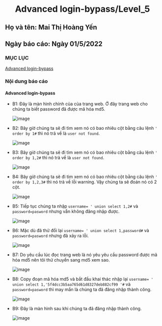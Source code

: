 # <div align="center"><p> Advanced login-bypass/Level_5</p></div>
 ## Họ và tên: Mai Thị Hoàng Yến
 ## Ngày báo cáo: Ngày 01/5/2022
 ### MỤC LỤC
   [Advanced login-bypass](#gioithieu)
   
### Nội dung báo cáo 
#### Advanced login-bypass <a name="gioithieu"></a>
- B1: Đây là màn hình chính của của trang web. Ở đây trang web cho chúng ta biết password đã được mã hóa md5.

  ![image](https://user-images.githubusercontent.com/101852647/166136389-343ad60b-153e-43c4-8de1-ebfb725ec92c.png)
  
- B2: Bây giờ chúng ta sẽ đi tìm xem nó có bao nhiêu cột bằng câu lệnh ` ' order by 1# ` thì nó trả về là `user not found`.

  ![image](https://user-images.githubusercontent.com/101852647/166136485-9db58848-ba60-4576-9c4b-bf2795d0db5e.png)

- B3: Bây giờ chúng ta sẽ đi tìm xem nó có bao nhiêu cột bằng câu lệnh ` ' order by 1,2# ` thì nó trả về là `user not found`.

  ![image](https://user-images.githubusercontent.com/101852647/166136521-070c85b8-dd27-40a9-9d12-3578dd4944e8.png)

- B4: Bây giờ chúng ta sẽ đi tìm xem nó có bao nhiêu cột bằng câu lệnh ` ' order by 1,2,3# ` thì nó trả về lỗi warning. Vậy chúng ta sẽ đoán nó có 2 cột.

  ![image](https://user-images.githubusercontent.com/101852647/166136550-bf046305-b762-4695-9c28-cde54d05e886.png)

- B5: Tiếp tục chúng ta nhập `username= ' union select 1,2#` và `password=pasword` nhưng vẫn không đăng nhập được. 

  ![image](https://user-images.githubusercontent.com/101852647/166136633-2c6f8153-0971-446a-9359-c48a8a4621b3.png)

- B6: Mặc dù đã thử đổi lại `username= ' union select 1,password#` và `password=pasword` nhưng đã xảy ra lỗi.

  ![image](https://user-images.githubusercontent.com/101852647/166136717-ae40bb53-b7fb-441a-80d2-c62c1c52f07a.png)
  
- B7: Do yêu cầu lúc đọc trang web là nó yêu yêu cầu password được mã hóa md5 nên tôi thử chuyển sang md5 xem sao.

  ![image](https://user-images.githubusercontent.com/101852647/166136738-c6d31c63-c524-46c9-85cd-fb494c6d65f2.png)

- B8: Copy đoạn mã hóa md5 và bắt đầu khai thác nhập lại `username= ' union select 1,'5f4dcc3b5aa765d61d8327deb882cf99
'#` và `password=pasword` thì may mắn là chúng ta đã đăng nhập thành công.

  ![image](https://user-images.githubusercontent.com/101852647/166136897-d4462c5f-e59d-43d8-a46a-54108597c87d.png)
  
- B9: Đây là màn hình sau khi chúng ta đã đăng nhập thành công.

  ![image](https://user-images.githubusercontent.com/101852647/166136868-17e9def1-1338-4f75-a3b8-f53d18cba9d4.png)

